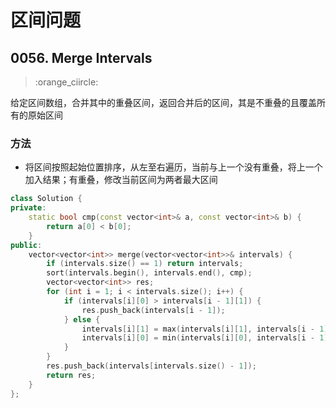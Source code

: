 # 区间问题

## 0056. Merge Intervals

> :orange_ciircle:

给定区间数组，合并其中的重叠区间，返回合并后的区间，其是不重叠的且覆盖所有的原始区间

### 方法

- 将区间按照起始位置排序，从左至右遍历，当前与上一个没有重叠，将上一个加入结果；有重叠，修改当前区间为两者最大区间

```cpp
class Solution {
private:
    static bool cmp(const vector<int>& a, const vector<int>& b) {
        return a[0] < b[0];
    } 
public:
    vector<vector<int>> merge(vector<vector<int>>& intervals) {
        if (intervals.size() == 1) return intervals;
        sort(intervals.begin(), intervals.end(), cmp);
        vector<vector<int>> res;
        for (int i = 1; i < intervals.size(); i++) {
            if (intervals[i][0] > intervals[i - 1][1]) {
                res.push_back(intervals[i - 1]);
            } else {
                intervals[i][1] = max(intervals[i][1], intervals[i - 1][1]);
                intervals[i][0] = min(intervals[i][0], intervals[i - 1][0]);
            }
        }
        res.push_back(intervals[intervals.size() - 1]);
        return res;
    }
};
```

